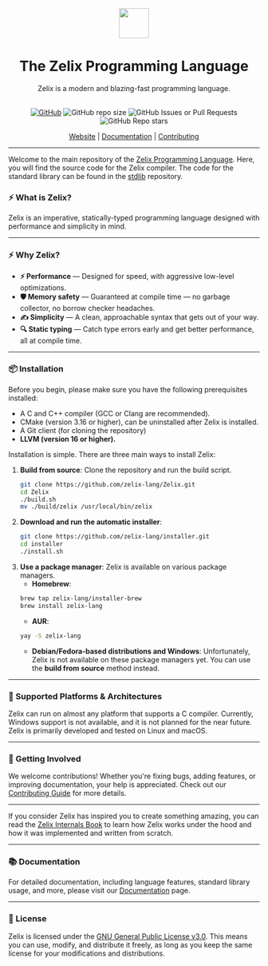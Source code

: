 <div align="center">
    <img src="https://assets.zelixlang.dev/logo.png?update=true" height="60" width="60">
    <h1>The Zelix Programming Language</h1>
    Zelix is a modern and blazing-fast programming language.
    <br>
    <br>

[![GitHub](https://img.shields.io/github/license/zelix-lang/Zelix)](LICENSE)
![GitHub repo size](https://img.shields.io/github/repo-size/zelix-lang/Zelix)
![GitHub Issues or Pull Requests](https://img.shields.io/github/issues/zelix-lang/Zelix)
![GitHub Repo stars](https://img.shields.io/github/stars/zelix-lang/Zelix?style=flat)

[Website][Website] | [Documentation][Documentation] | [Contributing][Contributing]
</div>

---

[Website]: https://zelixlang.dev
[Documentation]: https://docs.zelixlang.dev
[Contributing]: CONTRIBUTING.md
[stdlib]: https://github.com/zelix-lang/stdlib

Welcome to the main repository of the [Zelix Programming Language][Website].
Here, you will find the source code for the Zelix compiler.
The code for the standard library can be found in the [stdlib] repository.

### ⚡ What is Zelix?

Zelix is an imperative, statically-typed programming language
designed with performance and simplicity in mind.

---

### ⚡ Why Zelix?

- **⚡ Performance** — Designed for speed, with aggressive low-level optimizations.
- **🛡 Memory safety** — Guaranteed at compile time — no garbage collector, no borrow checker headaches.
- **✍ Simplicity** — A clean, approachable syntax that gets out of your way.
- **🔍 Static typing** — Catch type errors early and get better performance, all at compile time.

---

### 📦 Installation

Before you begin, please make sure you have the following prerequisites installed:
- A C and C++ compiler (GCC or Clang are recommended).
- CMake (version 3.16 or higher), can be uninstalled after Zelix is installed.
- A Git client (for cloning the repository)
- **LLVM (version 16 or higher).**

Installation is simple. There are three main ways to install Zelix:

1. **Build from source**: Clone the repository and run the build script.
   ```bash
   git clone https://github.com/zelix-lang/Zelix.git
   cd Zelix
   ./build.sh
   mv ./build/zelix /usr/local/bin/zelix
    ```
2. **Download and run the automatic installer**:
   ```bash
   git clone https://github.com/zelix-lang/installer.git
   cd installer
   ./install.sh
   ```
3. **Use a package manager**: Zelix is available on various package managers.
   - **Homebrew**: 
    ```bash
    brew tap zelix-lang/installer-brew
    brew install zelix-lang
    ```
    - **AUR**:
    ```bash
    yay -S zelix-lang
    ```
    - **Debian/Fedora-based distributions and Windows**:
    Unfortunately, Zelix is not available on these package managers yet.
    You can use the **build from source** method instead.

---

### 👾 Supported Platforms & Architectures
Zelix can run on almost any platform that supports a C compiler.
Currently, Windows support is not available, and it is not planned for the near future.
Zelix is primarily developed and tested on Linux and macOS.

---

### 🤝 Getting Involved
We welcome contributions! Whether you're fixing bugs, adding features, or improving documentation, your help is
appreciated. Check out our [Contributing Guide][Contributing] for more details.

---

If you consider Zelix has inspired you to create something amazing,
you can read the [Zelix Internals Book](https://docs.zelixlang.dev/zelix-internals-book)
to learn how Zelix works under the hood and how it was implemented and written from scratch.

---

### 📚 Documentation
For detailed documentation, including language features, standard library usage, and more,
please visit our [Documentation][Documentation] page.

---

### 📝 License
Zelix is licensed under the [GNU General Public License v3.0](LICENSE).
This means you can use, modify, and distribute it freely, as long as you keep the
same license for your modifications and distributions.